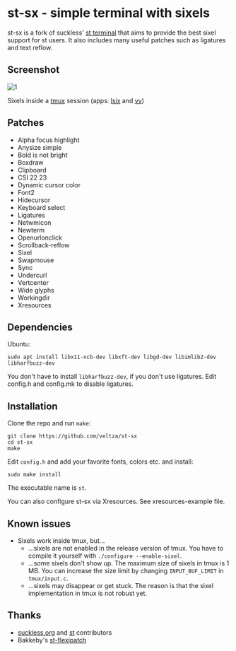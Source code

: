 # st-sx - simple terminal with sixels

st-sx is a fork of suckless' [st terminal](https://st.suckless.org/) that aims to provide the best sixel support for st users. It also includes many useful patches such as ligatures and text reflow.

## Screenshot

![1](https://github.com/veltza/st-sx/assets/106755522/0ec5f614-07fc-4843-8455-1a0020e0a0e7)

Sixels inside a [tmux](https://github.com/tmux/tmux) session (apps: [lsix](https://github.com/hackerb9/lsix) and [vv](https://github.com/hackerb9/vv))

## Patches

- Alpha focus highlight
- Anysize simple
- Bold is not bright
- Boxdraw
- Clipboard
- CSI 22 23
- Dynamic cursor color
- Font2
- Hidecursor
- Keyboard select
- Ligatures
- Netwmicon
- Newterm
- Openurlonclick
- Scrollback-reflow
- Sixel
- Swapmouse
- Sync
- Undercurl
- Vertcenter
- Wide glyphs
- Workingdir
- Xresources

## Dependencies

Ubuntu:

```
sudo apt install libx11-xcb-dev libxft-dev libgd-dev libimlib2-dev libharfbuzz-dev
```

You don't have to install `libharfbuzz-dev`, if you don't use ligatures. Edit config.h and config.mk to disable ligatures.

## Installation

Clone the repo and run `make`:

```
git clone https://github.com/veltza/st-sx
cd st-sx
make
```

Edit `config.h` and add your favorite fonts, colors etc. and install:

```
sudo make install
```

The executable name is `st`.

You can also configure st-sx via Xresources. See xresources-example file.

## Known issues

- Sixels work inside tmux, but...
  * ...sixels are not enabled in the release version of tmux. You have to compile it yourself with `./configure --enable-sixel`.
  * ...some sixels don't show up. The maximum size of sixels in tmux is 1 MB. You can increase the size limit by changing `INPUT_BUF_LIMIT` in `tmux/input.c`.
  * ...sixels may disappear or get stuck. The reason is that the sixel implementation in tmux is not robust yet.

## Thanks

- [suckless.org](https://suckless.org/) and [st](https://st.suckless.org/) contributors
- Bakkeby's [st-flexipatch](https://github.com/bakkeby/st-flexipatch)
